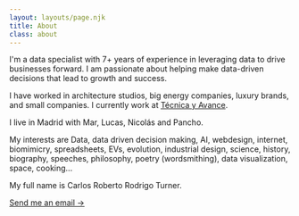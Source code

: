 ```yaml
---
layout: layouts/page.njk
title: About
class: about
---
```

<p>
I'm a data specialist with 7+ years of experience in leveraging data to drive businesses forward. I am passionate about helping make data-driven decisions that lead to growth and success. 
</p>
<p>
I have worked in architecture studios, big energy companies, luxury brands, and small companies. I currently work at <a href="http://tecnicayavance.com">Técnica y Avance</a>.
</p>
<p>I live in Madrid with Mar, Lucas, Nicolás and Pancho.</p>
<p>
My interests are Data, data driven decision making, AI, webdesign, internet, biomimicry, spreadsheets, EVs, evolution, industrial design, science, history, biography, speeches, philosophy, poetry (wordsmithing), data visualization, space, cooking...  
</p>
<p>My full name is Carlos Roberto Rodrigo Turner.</p>
<p><a class="cta" href="mailto:rodrigoturner.carlos@gmail.com">Send me an email &rarr;</a></p>